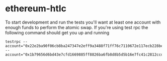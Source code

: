 # ethereum-htlc

To start development and run the tests you'll want at least one account with enough funds to perform the atomic swap. If you're using test rpc the following command should get you up and running
```
testrpc --account="0x22e2ba90f06cb8ba247347e2eff9a3488f71ff76c7110672e117ecb228be80b6,10000000000000000" --account="0x1b79656d6bd43e7cfd1669885ff8826ba6fb8d8b5d5b16e7fc41c2812ccdbf8d,10000000000000000"
```
